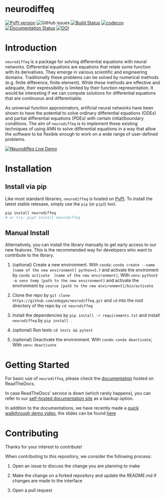 # neurodiffeq

[![PyPI version](https://badge.fury.io/py/neurodiffeq.svg)](https://badge.fury.io/py/neurodiffeq) ![GitHub issues](https://img.shields.io/github/issues/odegym/neurodiffeq?color=green) [![Build Status](https://travis-ci.org/odegym/neurodiffeq.svg?branch=master)](https://travis-ci.org/odegym/neurodiffeq) [![codecov](https://codecov.io/gh/odegym/neurodiffeq/branch/master/graph/badge.svg)](https://codecov.io/gh/odegym/neurodiffeq) [![Documentation Status](https://readthedocs.org/projects/neurodiffeq/badge/?version=latest)](https://neurodiffeq.readthedocs.io/en/latest/?badge=latest) [![DOI](https://joss.theoj.org/papers/10.21105/joss.01931/status.svg)](https://doi.org/10.21105/joss.01931)

# Introduction

`neurodiffeq` is a package for solving differential equations with neural networks. Differential equations are equations that relate some function with its derivatives. They emerge in various scientific and engineering domains. Traditionally these problems can be solved by numerical methods (e.g. finite difference, finite element). While these methods are effective and adequate, their expressibility is limited by their function representation. It would be interesting if we can compute solutions for differential equations that are continuous and differentiable.

As universal function approximators, artificial neural networks have been shown to have the potential to solve ordinary differential equations (ODEs) and partial differential equations (PDEs) with certain initial/boundary conditions. The aim of `neurodiffeq` is to implement these existing techniques of using ANN to solve differential equations in a way that allow the software to be flexible enough to work on a wide range of user-defined problems.

[![Neurodiffeq Live Demo](https://img.youtube.com/vi/VDLwyFD-sXQ/0.jpg)](https://www.youtube.com/watch?v=VDLwyFD-sXQ)

# Installation

## Install via pip

Like most standard libraries, `neurodiffeq` is hosted on [PyPI](https://pypi.org/project/neurodiffeq/). To install the latest stable relesase, simply use the `pip` (or `pip3`) tool.

```sh
pip install neurodiffeq 
# or try: pip3 install neurodiffeq
```

## Manual Install

Alternatively, you can install the library manually to get early access to our new features. This is the recommended way for developers who want to contribute to the library.

1. (optional) Create a new environment. With `conda`: `conda create --name [name of the new environment] python=3.7` and activate the enviroment by `conda activate  [name of the new environment]`; With `venv`: `python3 -m venv temp [path to the new environment]` and activate the environment by `source [path to the new environment]/bin/activate`
2. Clone the repo by `git clone https://github.com/odegym/neurodiffeq.git` and `cd` into the root directory of the repo by `cd neurodiffeq`
3. Install the dependencies by `pip install -r requirements.txt` and install `neurodiffeq` by `pip install .`
4. (optional) Run tests `cd tests && pytest`

1. (optional) Deactivate the environment. With `conda`: `conda deactivate`; With `venv`: `deactivate`

# Getting Started

For basic use of `neurodiffeq`, please check the [documentation](https://neurodiffeq.readthedocs.io/en/latest/) hosted on ReadTheDocs.

In case ReadTheDocs' service is down (which rarely happens), you can refer to our [self-hosted documentation site](https://neurodiffeq.com) as a backup option.

In addition to the documentations, we have recently made a [quick walkthrough demo video](https://youtu.be/VDLwyFD-sXQ), the slides can be found [here](https://drive.google.com/file/d/1XTbwkZ0g7ufzD7lvMB-Cl8s5nh6jKgHk/view?usp=sharing)

# Contributing

Thanks for your interest to contribute! 

When contributing to this repository, we consider the following process:

1. Open an issue to discuss the change you are planning to make

2. Make the change on a forked repository and update the README.md if changes are made to the interface

3. Open a pull request

